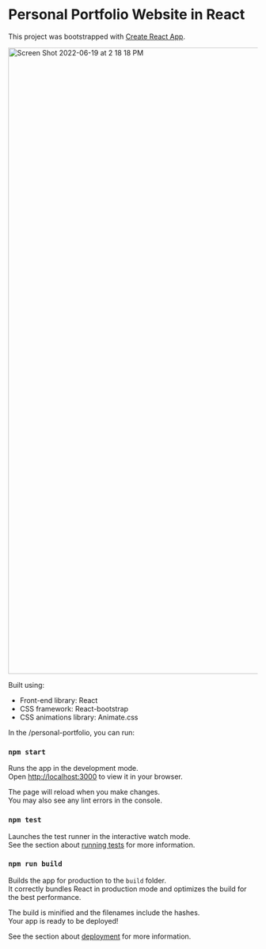 # Personal Portfolio Website in React

This project was bootstrapped with [Create React App](https://github.com/facebook/create-react-app).

<img width="1266" alt="Screen Shot 2022-06-19 at 2 18 18 PM" src="https://s3.us-west-2.amazonaws.com/secure.notion-static.com/923c752d-1c1b-4b21-a611-8b8444e1b62b/2ead76aa-79cb-49b6-bd1b-fb7345611872.png?X-Amz-Algorithm=AWS4-HMAC-SHA256&X-Amz-Content-Sha256=UNSIGNED-PAYLOAD&X-Amz-Credential=AKIAT73L2G45EIPT3X45%2F20221221%2Fus-west-2%2Fs3%2Faws4_request&X-Amz-Date=20221221T181922Z&X-Amz-Expires=86400&X-Amz-Signature=ded1aa7b3209075b15a15ca33e216cf454676c416def08aa19b9bc8807cb117f&X-Amz-SignedHeaders=host&response-content-disposition=filename%3D%222ead76aa-79cb-49b6-bd1b-fb7345611872.png%22&x-id=GetObject">

Built using:

- Front-end library: React
- CSS framework: React-bootstrap
- CSS animations library: Animate.css

In the /personal-portfolio, you can run:

### `npm start`

Runs the app in the development mode.\
Open [http://localhost:3000](http://localhost:3000) to view it in your browser.

The page will reload when you make changes.\
You may also see any lint errors in the console.

### `npm test`

Launches the test runner in the interactive watch mode.\
See the section about [running tests](https://facebook.github.io/create-react-app/docs/running-tests) for more information.

### `npm run build`

Builds the app for production to the `build` folder.\
It correctly bundles React in production mode and optimizes the build for the best performance.

The build is minified and the filenames include the hashes.\
Your app is ready to be deployed!

See the section about [deployment](https://facebook.github.io/create-react-app/docs/deployment) for more information.

